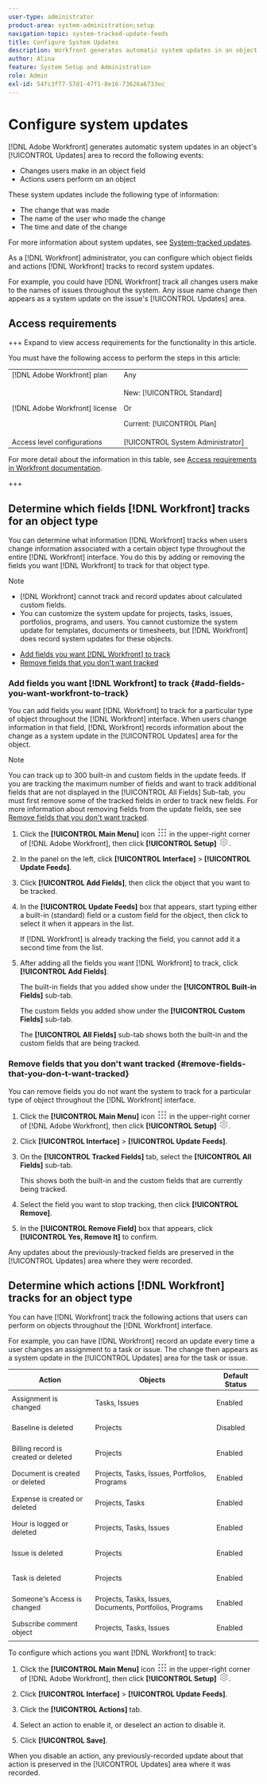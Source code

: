 ```yaml
---
user-type: administrator
product-area: system-administration;setup
navigation-topic: system-tracked-update-feeds
title: Configure System Updates
description: Workfront generates automatic system updates in an object's [!UICONTROL Updates] area to record the changes that users perform on the object. As a [!DNL Workfront] administrator, you can configure which object fields and actions [!DNL Workfront] tracks to record system updates.
author: Alina
feature: System Setup and Administration
role: Admin
exl-id: 54fc3f77-57d1-47f1-8e16-73626a6733ec
---
```

# Configure system updates

[!DNL Adobe Workfront] generates automatic system updates in an object's [!UICONTROL Updates] area to record the following events:

* Changes users make in an object field
* Actions users perform on an object

These system updates include the following type of information:

* The change that was made
* The name of the user who made the change
* The time and date of the change

For more information about system updates, see [System-tracked updates](../system-tracked-update-feeds/system-tracked-update-feeds.md).

As a [!DNL Workfront] administrator, you can configure which object fields and actions [!DNL Workfront] tracks to record system updates.

For example, you could have [!DNL Workfront] track all changes users make to the names of issues throughout the system. Any issue name change then appears as a system update on the issue's [!UICONTROL Updates] area.

## Access requirements

+++ Expand to view access requirements for the functionality in this article.

You must have the following access to perform the steps in this article:

<table style="table-layout:auto"> 
 <col> 
 <col> 
 <tbody> 
  <tr> 
   <td role="rowheader">[!DNL Adobe Workfront] plan</td> 
   <td>Any</td> 
  </tr> 
  <tr> 
   <td role="rowheader">[!DNL Adobe Workfront] license</td> 
   <td><p>New: [!UICONTROL Standard]</p>
   Or
   <p>Current: [!UICONTROL Plan]</p>
   </td> 
  </tr>  
  <tr> 
   <td role="rowheader">Access level configurations</td> 
   <td>[!UICONTROL System Administrator]</td>
  </tr> 
 </tbody> 
</table>

For more detail about the information in this table, see [Access requirements in Workfront documentation](/help/quicksilver/administration-and-setup/add-users/access-levels-and-object-permissions/access-level-requirements-in-documentation.md).

+++

## Determine which fields [!DNL Workfront] tracks for an object type

You can determine what information [!DNL Workfront] tracks when users change information associated with a certain object type throughout the entire [!DNL Workfront] interface. You do this by adding or removing the fields you want [!DNL Workfront] to track for that object type.

>[!NOTE]
>
>* [!DNL Workfront] cannot track and record updates about calculated custom fields.
>* You can customize the system update for projects, tasks, issues, portfolios, programs, and users. You cannot customize the system update for templates, documents or timesheets, but [!DNL Workfront] does record system updates for these objects.
>



* [Add fields you want [!DNL Workfront] to track](#add-fields-you-want-workfront-to-track)
* [Remove fields that you don't want tracked](#remove-fields-that-you-don-t-want-tracked)

### Add fields you want [!DNL Workfront] to track {#add-fields-you-want-workfront-to-track}

You can add fields you want [!DNL Workfront] to track for a particular type of object throughout the [!DNL Workfront] interface. When users change information in that field, [!DNL Workfront] records information about the change as a system update in the [!UICONTROL Updates] area for the object.

>[!NOTE]
>
>You can track up to 300 built-in and custom fields in the update feeds. If you are tracking the maximum number of fields and want to track additional fields that are not displayed in the [!UICONTROL All Fields] Sub-tab, you must first remove some of the tracked fields in order to track new fields. For more information about removing fields from the update fields, see see [Remove fields that you don't want tracked](#remove-fields-that-you-don-t-want-tracked).

1. Click the **[!UICONTROL Main Menu]** icon ![](assets/main-menu-icon.png) in the upper-right corner of [!DNL Adobe Workfront], then click **[!UICONTROL Setup]** ![](assets/gear-icon-settings.png).

1. In the panel on the left, click **[!UICONTROL Interface]** > **[!UICONTROL Update Feeds]**.

1. &#x200B;Click **[!UICONTROL Add Fields]**, then click the object that you want to be tracked.

1. In the&#x200B; **[!UICONTROL Update Feeds]** box that appears, start typing either a built-in (standard) field or a custom field for the object, then click to select it when it appears in the list.

   If [!DNL Workfront] is already tracking the field, you cannot add it a second time from the list.

1. After adding all the fields you want [!DNL Workfront] to track, click **[!UICONTROL Add Fields]**.

   The built-in fields that you added show under the **[!UICONTROL Built-in Fields]** sub-tab.

   The custom fields you added show under the **[!UICONTROL Custom Fields]** sub-tab.

   The **[!UICONTROL All Fields]** sub-tab shows both the built-in and the custom fields that are being tracked.

### Remove fields that you don't want tracked {#remove-fields-that-you-don-t-want-tracked}

You can remove fields you do not want the system to track for a particular type of object throughout the [!DNL Workfront] interface.

1. Click the **[!UICONTROL Main Menu]** icon ![](assets/main-menu-icon.png) in the upper-right corner of [!DNL Adobe Workfront], then click **[!UICONTROL Setup]** ![](assets/gear-icon-settings.png).

1. Click **[!UICONTROL Interface]** > **[!UICONTROL Update Feeds]**.

1. On the **[!UICONTROL Tracked Fields]** tab, select the **[!UICONTROL All Fields]** sub-tab.

   This shows both the built-in and the custom fields that are currently being tracked.

1. Select the field you want to stop tracking, then click **[!UICONTROL Remove]**.

1. In the **[!UICONTROL Remove Field]** box that appears, click **[!UICONTROL Yes, Remove It]** to confirm.

Any updates about the previously-tracked fields are preserved in the [!UICONTROL Updates] area where they were recorded.

## Determine which actions [!DNL Workfront] tracks for an object type

You can have [!DNL Workfront] track the following actions that users can perform on objects throughout the [!DNL Workfront] interface.

For example, you can have [!DNL Workfront] record an update every time a user changes an assignment to a task or issue. The change then appears as a system update in the [!UICONTROL Updates] area for the task or issue.

<table style="table-layout:auto"> 
 <col> 
 <col> 
 <col> 
 <thead> 
  <tr> 
   <th><strong>Action</strong> </th> 
   <th><strong>Objects</strong> </th> 
   <th><strong>Default Status</strong> </th> 
  </tr> 
 </thead> 
 <tbody> 
  <tr> 
   <td>Assignment is changed</td> 
   <td>Tasks, Issues</td> 
   <td> <p>Enabled</p> </td> 
  </tr> 
  <tr> 
   <td>Baseline is deleted</td> 
   <td>Projects</td> 
   <td> <p>Disabled</p> </td> 
  </tr> 
  <tr> 
   <td>Billing record is created or deleted</td> 
   <td>Projects</td> 
   <td> <p>Enabled</p> </td> 
  </tr> 
  <tr> 
   <td>Document is created or deleted</td> 
   <td>Projects, Tasks, Issues, Portfolios, Programs</td> 
   <td> <p>Enabled</p> </td> 
  </tr> 
  <tr> 
   <td>Expense is created or deleted</td> 
   <td>Projects, Tasks</td> 
   <td> <p>Enabled</p> </td> 
  </tr> 
  <tr> 
   <td>Hour is logged or deleted</td> 
   <td>Projects, Tasks, Issues</td> 
   <td> <p>Enabled</p> </td> 
  </tr> 
  <tr> 
   <td>Issue is deleted</td> 
   <td>Projects</td> 
   <td> <p>Enabled</p> </td> 
  </tr> 
  <tr> 
   <td>Task is deleted</td> 
   <td>Projects</td> 
   <td> <p>Enabled</p> </td> 
  </tr> 
  <tr> 
   <td>Someone's Access is changed</td> 
   <td>Projects, Tasks, Issues, Documents, Portfolios, Programs</td> 
   <td> <p>Enabled</p> </td> 
  </tr> 
  <tr> 
   <td>Subscribe comment object</td> 
   <td>Projects, Tasks, Issues</td> 
   <td> <p>Enabled</p> </td> 
  </tr> 
 </tbody> 
</table>

To configure which actions you want [!DNL Workfront] to track:

1. Click the **[!UICONTROL Main Menu]** icon ![](assets/main-menu-icon.png) in the upper-right corner of [!DNL Adobe Workfront], then click **[!UICONTROL Setup]** ![](assets/gear-icon-settings.png).

1. Click **[!UICONTROL Interface]** > **[!UICONTROL Update Feeds]**.

1. Click the **[!UICONTROL Actions]** tab.

1. Select an action to enable it, or deselect an action to disable it.
1. Click **[!UICONTROL Save]**.

When you disable an action, any previously-recorded update about that action is preserved in the [!UICONTROL Updates] area where it was recorded.
